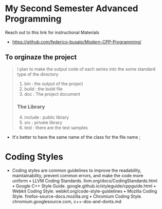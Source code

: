 # My Second Semester Advanced Programming

Reach out to this link for instructional Materials
- https://github.com/federico-busato/Modern-CPP-Programming/

## To orginaze the project 
> I plan to make the output code of each series into the some standard type of the directory
> 1. bin : the output of the project
> 2. build : the build file
> 3. doc : The project document 
> ### The Library
> 4. include : public library
> 5. src : private library
> 6. test : there are the test samples

- It's better to have the same name of the class for the file name ;

# Coding Styles
- Coding styles are common guidelines to improve the readability, maintainability,
prevent common errors, and make the code more uniform
• LLVM Coding Standards. llvm.org/docs/CodingStandards.html
• Google C++ Style Guide. google.github.io/styleguide/cppguide.html
• Webkit Coding Style. webkit.org/code-style-guidelines
• Mozilla Coding Style. firefox-source-docs.mozilla.org
• Chromium Coding Style. chromium.googlesource.com,
c++-dos-and-donts.md
